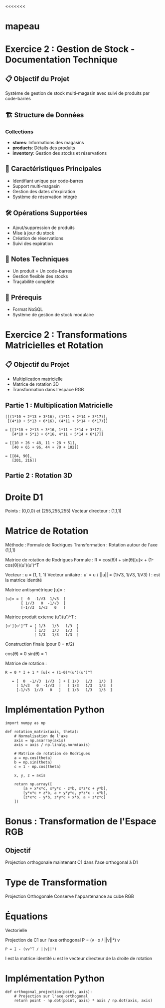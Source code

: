 <<<<<<<

# mapeau
# Exercice 2 : Gestion de Stock - Documentation Technique

## 📋 Objectif du Projet
Système de gestion de stock multi-magasin avec suivi de produits par code-barres

## 🏗️ Structure de Données

### Collections
- **stores**: Informations des magasins
- **products**: Détails des produits
- **inventory**: Gestion des stocks et réservations

## 🔑 Caractéristiques Principales
- Identifiant unique par code-barres
- Support multi-magasin
- Gestion des dates d'expiration
- Système de réservation intégré


## 🛠️ Opérations Supportées
- Ajout/suppression de produits
- Mise à jour du stock
- Création de réservations
- Suivi des expiration

## 📝 Notes Techniques
- Un produit = Un code-barres
- Gestion flexible des stocks
- Traçabilité complète

## 🚀 Prérequis
- Format NoSQL
- Système de gestion de stock modulaire

# Exercice 2 : Transformations Matricielles et Rotation

## 📋 Objectif du Projet

- Multiplication matricielle
- Matrice de rotation 3D
- Transformation dans l'espace RGB

## Partie 1 : Multiplication Matricielle

```
[[(1*10 + 2*13 + 3*16), (1*11 + 2*14 + 3*17)],
 [(4*10 + 5*13 + 6*16), (4*11 + 5*14 + 6*17)]]

= [[1*10 + 2*13 + 3*16, 1*11 + 2*14 + 3*17],
   [4*10 + 5*13 + 6*16, 4*11 + 5*14 + 6*17]]

= [[10 + 26 + 48, 11 + 28 + 51],
   [40 + 65 + 96, 44 + 70 + 102]]

= [[84, 90],
   [201, 216]]
```

## Partie 2 : Rotation 3D

# Droite D1

Points : (0,0,0) et (255,255,255)
Vecteur directeur : (1,1,1)

# Matrice de Rotation

Méthode : Formule de Rodrigues
Transformation : Rotation autour de l'axe (1,1,1)

Matrice de rotation de Rodrigues
Formule : R = cos(θ)I + sin(θ)[u]× + (1-cos(θ))(u')(u')^T

Vecteur : u = (1, 1, 1)
Vecteur unitaire : u' = u / ||u|| = (1/√3, 1/√3, 1/√3)
I : est la matrice identité

Matrice antisymétrique [u]× :

```
[u]× = [  0  -1/√3  1/√3  ]
       [ 1/√3   0  -1/√3  ]
       [-1/√3  1/√3   0   ]
```

Matrice produit externe (u')(u')^T :

```
[u'][u']^T = [ 1/3   1/3   1/3  ]
             [ 1/3   1/3   1/3  ]
             [ 1/3   1/3   1/3  ]
```

Construction finale (pour θ = π/2)

cos(θ) = 0
sin(θ) = 1

Matrice de rotation :

```
R = 0 * I + 1 * [u]× + (1-0)*(u')(u')^T

   = [  0  -1/√3  1/√3  ] + [ 1/3   1/3   1/3  ]
     [ 1/√3   0  -1/√3  ]   [ 1/3   1/3   1/3  ]
     [-1/√3  1/√3   0   ]   [ 1/3   1/3   1/3  ]
```
# Implémentation Python
```
import numpy as np

def rotation_matrix(axis, theta):
    # Normalisation de l'axe
    axis = np.asarray(axis)
    axis = axis / np.linalg.norm(axis)
    
    # Matrice de rotation de Rodrigues
    a = np.cos(theta)
    b = np.sin(theta)
    c = 1 - np.cos(theta)
    
    x, y, z = axis
    
    return np.array([
        [a + x*x*c, x*y*c - z*b, x*z*c + y*b],
        [y*x*c + z*b, a + y*y*c, y*z*c - x*b],
        [z*x*c - y*b, z*y*c + x*b, a + z*z*c]
    ])
```
# Bonus : Transformation de l'Espace RGB

## Objectif
Projection orthogonale maintenant C1 dans l'axe orthogonal à D1

# Type de Transformation
Projection Orthogonale
Conserve l'appartenance au cube RGB

# Équations
Vectorielle

Projection de C1 sur l'axe orthogonal
P = (v · x / ||v||²) v
```
P = I - (vv^T / ||v||²)
```
I est la matrice identité
u est le vecteur directeur de la droite de rotation

# Implémentation Python

```
def orthogonal_projection(point, axis):
    # Projection sur l'axe orthogonal
    return point - np.dot(point, axis) * axis / np.dot(axis, axis)
```

>>>>>>> 
